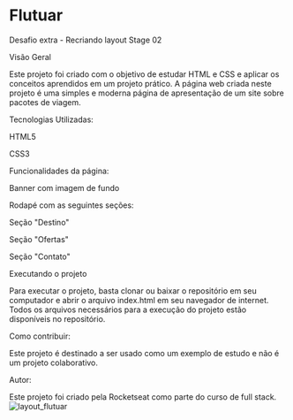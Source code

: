 # Flutuar
Desafio extra - Recriando layout Stage 02

Visão Geral

Este projeto foi criado com o objetivo de estudar HTML e CSS e aplicar os conceitos aprendidos em um projeto prático. 
A página web criada neste projeto é uma simples e moderna página de apresentação de um site sobre pacotes de viagem.

Tecnologias Utilizadas:

HTML5

CSS3

Funcionalidades da página:

Banner com imagem de fundo

Rodapé com as seguintes seções:

Seção "Destino"

Seção "Ofertas"

Seção "Contato"

Executando o projeto

Para executar o projeto, basta clonar ou baixar o repositório em seu computador e abrir o arquivo index.html em seu navegador de internet. Todos os arquivos necessários para a execução do projeto estão disponíveis no repositório.

Como contribuir:

Este projeto é destinado a ser usado como um exemplo de estudo e não é um projeto colaborativo.

Autor:

Este projeto foi criado pela Rocketseat como parte do curso de full stack.
![layout_flutuar](https://user-images.githubusercontent.com/82898190/219176537-7857570b-e255-4599-a267-047bb5963fc1.png)
